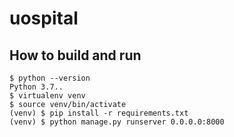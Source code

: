 # uospital

## How to build and run

```console
$ python --version
Python 3.7..
$ virtualenv venv
$ source venv/bin/activate
(venv) $ pip install -r requirements.txt
(venv) $ python manage.py runserver 0.0.0.0:8000
```
